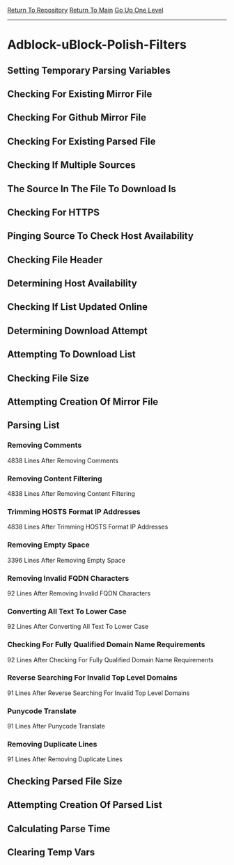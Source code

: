 [Return To Repository](https://github.com/bast69/piholeparser/)
[Return To Main](https://github.com/bast69/piholeparser/blob/master/RecentRunLogs/Mainlog.md)
[Go Up One Level](https://github.com/bast69/piholeparser/blob/master/RecentRunLogs/TopLevelScripts/30-Processing-External-Blacklists.md)
____________________________________
# Adblock-uBlock-Polish-Filters
## Setting Temporary Parsing Variables
## Checking For Existing Mirror File
## Checking For Github Mirror File
## Checking For Existing Parsed File
## Checking If Multiple Sources
## The Source In The File To Download Is
## Checking For HTTPS
## Pinging Source To Check Host Availability
## Checking File Header
## Determining Host Availability
## Checking If List Updated Online
## Determining Download Attempt
## Attempting To Download List
## Checking File Size
## Attempting Creation Of Mirror File
## Parsing List
### Removing Comments
4838 Lines After Removing Comments
### Removing Content Filtering
4838 Lines After Removing Content Filtering
### Trimming HOSTS Format IP Addresses
4838 Lines After Trimming HOSTS Format IP Addresses
### Removing Empty Space
3396 Lines After Removing Empty Space
### Removing Invalid FQDN Characters
92 Lines After Removing Invalid FQDN Characters
### Converting All Text To Lower Case
92 Lines After Converting All Text To Lower Case
### Checking For Fully Qualified Domain Name Requirements
92 Lines After Checking For Fully Qualified Domain Name Requirements
### Reverse Searching For Invalid Top Level Domains
91 Lines After Reverse Searching For Invalid Top Level Domains
### Punycode Translate
91 Lines After Punycode Translate
### Removing Duplicate Lines
91 Lines After Removing Duplicate Lines
## Checking Parsed File Size
## Attempting Creation Of Parsed List
## Calculating Parse Time
## Clearing Temp Vars

